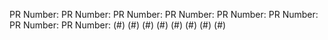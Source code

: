 PR Number: PR Number: PR Number: PR Number: PR Number: PR Number: PR Number: PR Number:  (#) (#) (#) (#) (#) (#) (#) (#)
